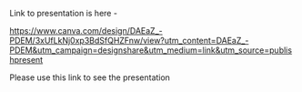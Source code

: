 Link to presentation is here - 

https://www.canva.com/design/DAEaZ_-PDEM/3xUfLkNj0xp3BdSfQHZFnw/view?utm_content=DAEaZ_-PDEM&utm_campaign=designshare&utm_medium=link&utm_source=publishpresent

Please use this link to see the presentation
